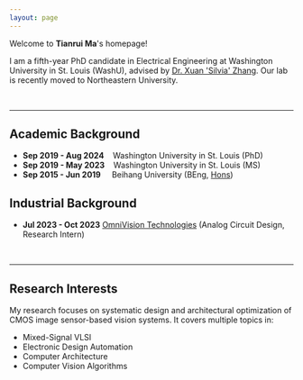 ```yaml
---
layout: page
---
```


Welcome to **Tianrui Ma**'s homepage!

I am a fifth-year PhD candidate in Electrical Engineering at Washington University in St. Louis (WashU), advised by [Dr. Xuan 'Silvia' Zhang](https://coe.northeastern.edu/people/zhang-xuan/). Our lab is recently moved to Northeastern University.

<br>

---

## Academic Background

- **Sep 2019 - Aug 2024**&nbsp;&nbsp;&nbsp;   Washington University in St. Louis (PhD)
- **Sep 2019 - May 2023**&nbsp;&nbsp;&nbsp;   Washington University in St. Louis (MS)
- **Sep 2015 - Jun 2019**&nbsp;&nbsp;&nbsp;&nbsp;   Beihang University (BEng, [Hons](https://hc.buaa.edu.cn/))

## Industrial Background

- **Jul 2023 - Oct 2023** [OmniVision Technologies](https://www.ovt.com/) (Analog Circuit Design, Research Intern)

<br>

---

## Research Interests

My research focuses on systematic design and architectural optimization of CMOS image sensor-based vision systems. It covers multiple topics in:

- Mixed-Signal VLSI
- Electronic Design Automation
- Computer Architecture
- Computer Vision Algorithms



<br>




